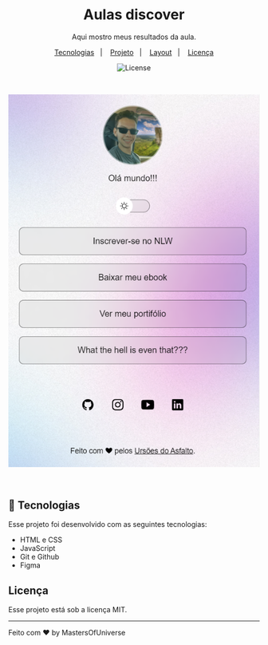 <h1 align="center"> Aulas discover </h1>

<p align="center">
Aqui mostro meus resultados da aula. <br/>


<p align="center">
  <a href="#-tecnologias">Tecnologias</a>&nbsp;&nbsp;&nbsp;|&nbsp;&nbsp;&nbsp;
  <a href="#-projeto">Projeto</a>&nbsp;&nbsp;&nbsp;|&nbsp;&nbsp;&nbsp;
  <a href="#-layout">Layout</a>&nbsp;&nbsp;&nbsp;|&nbsp;&nbsp;&nbsp;
  <a href="#memo-licença">Licença</a>
</p>

<p align="center">
  <img alt="License" src="https://img.shields.io/static/v1?label=license&message=MIT&color=49AA26&labelColor=000000">
</p>

<br>

<p align="center">
  <img alt="preview do projeto" src=".github/preview.png">
</p>



<br>


## 🚀 Tecnologias

Esse projeto foi desenvolvido com as seguintes tecnologias:

- HTML e CSS
- JavaScript
- Git e Github
- Figma



## Licença

Esse projeto está sob a licença MIT.

---

Feito com ♥ by MastersOfUniverse
